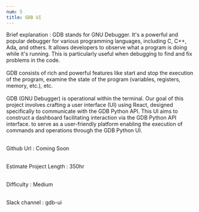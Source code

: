 ```yaml
---
num: 5
title: GDB UI
---
```


Brief explanation 
: GDB stands for GNU Debugger. It's a powerful and popular debugger for various programming languages, including C, C++, Ada, and others. It allows developers to observe what a program is doing while it's running. This is particularly useful when debugging to find and fix problems in the code.
<br><br>
GDB consists of rich and powerful features like start and stop the execution of the program, examine the state of the program (variables, registers, memory, etc.), etc. 
<br><br>
GDB (GNU Debugger) is operational within the terminal. Our goal of this project involves crafting a user interface (UI) using React, designed specifically to communicate with the GDB Python API. This UI aims to construct a dashboard facilitating interaction via the GDB Python API interface. to serve as a user-friendly platform enabling the execution of commands and operations through the GDB Python UI.
<br><br>

Github Url
: Coming Soon
<br><br>

Estimate Project Length
: 350hr
<br><br>

Difficulty
:  Medium
<br><br>

Slack channel
: gdb-ui
<br><br>